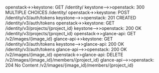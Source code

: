 openstack->>keystone: GET /identity/
keystone-->>openstack: 300 MULTIPLE CHOICES /identity/
openstack->>keystone: POST /identity/v3/auth/tokens
keystone-->>openstack: 201 CREATED /identity/v3/auth/tokens
openstack->>keystone: GET /identity/v3/projects/{project_id}
keystone-->>openstack: 200 OK /identity/v3/projects/{project_id}
openstack->>glance-api: GET /v2/images/{image_id}
glance-api->>keystone: GET /identity/v3/auth/tokens
keystone-->>glance-api: 200 OK /identity/v3/auth/tokens
glance-api-->>openstack: 200 OK /v2/images/{image_id}
openstack->>glance-api: DELETE /v2/images/{image_id}/members/{project_id}
glance-api-->>openstack: 204 No Content /v2/images/{image_id}/members/{project_id}
